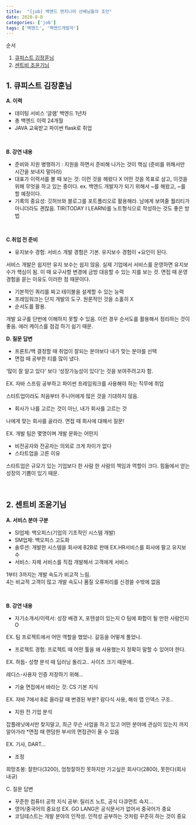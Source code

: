 ```yaml
---
title:  "[job] 백엔드 엔지니어 선배님들의 조언"
date: 2020-8-8
categories: ['job']
tags: ['백엔드', '백엔드개발자']
---
```


순서

1.  [큐피스트 김장훈님](#1--큐피스트-김장훈님)
2.  [센트비 조윤기님](#2-센트비-조윤기님)


## 1.  큐피스트 김장훈님

**A. 이력**

-   데이팅 서비스 ‘글램’ 백엔드 1년차
-   총 백엔드 이력 24개월
-   JAVA 교육받고 파이썬 flask로 취업
<br>

**B. 강연 내용**

-   준비와 지원 병행하기 : 지원을 하면서 준비해 나가는 것이 핵심 (준비를 위해서만 시간을 보내지 말아라)
-   대표가 이력서를 볼 때 보는 것: 이런 것을 해왔다 X 어떤 것을 목표로 삼고, 이것을 위해 무엇을 하고 있는 중이다. ex. 백엔드 개발자가 되기 위해서 ~를 해왔고, ~를 할 예정이다.
-   기록의 중요성: 깃허브와 블로그를 포트폴리오로 활용해라. 남에게 보여줄 퀄리티가 아니더라도 괜찮음. TIR(TODAY I LEARN)를 노트형식으로 작성하는 것도 좋은 방법
<br>

**C.취업 전 준비**

-   유지보수 경험: 서비스 개발 경험은 기본. 유지보수 경험이 +요인이 된다.

서비스 개발은 쉽지만 유지 보수는 쉽지 않음. 실제 기업에서 서비스를 운영하면 유지보수가 핵심이 됨. 이 때 요구사항 변경에 금방 대응할 수 있는 지를 보는 것. 면접 때 운영 경험을 묻는 이유도 이러한 점 때문이다.

-   기본적인 쿼리를 짜고 테이블을 설계할 수 있는 능력
-   프레임워크는 단지 개발의 도구. 원론적인 것을 소홀히 X
-   순서도를 활용.

개발 요구를 단번에 이해하지 못할 수 있음. 이런 경우 순서도를 활용해서 정리하는 것이 좋음. 에러 케이스를 점검 하기 쉽기 때문.
<br>

**D. 질문 답변**

-   프론트/백 결정할 때 취업이 잘되는 분야보다 내가 맞는 분야를 선택
-   면접 때 공부한 티를 많이 냈다.

‘많이 잘 알고 있다’ 보다 ‘성장가능성이 있다’는 것을 보여주려고자 함.

EX. 자바 스프링 공부하고 파이썬 프레임워크를 사용해야 하는 직무에 취업

스타트업이라도 처음부터 주니어에게 많은 것을 기대하지 않음.

-   회사가 나를 고르는 것이 아닌, 내가 회사를 고르는 것

나에게 맞는 회사를 골라라. 면접 때 회사에 대해서 질문!

EX. 개발 팀은 몇명이며 개발 문화는 어떤지

-   비전공자와 전공자는 의외로 크게 차이가 없다
-   스타트업을 고른 이유

스타트업은 규모가 있는 기업보다 한 사람 한 사람의 책임과 역할이 크다. 힘듦에서 얻는 성장의 기쁨이 있기 때문.

<br>

## 2. 센트비 조윤기님

**A. 서비스 분야 구분**

-   SI업체: 백오피스(기업의 기초적인 시스템 개발)
-   SM업체: 백오피스 고도화
-   솔루션: 개발한 시스템을 회사에 B2B로 판매 EX.HR서비스를 회사에 팔고 유지보수
-   서비스: 자체 서비스를 직접 개발해서 고객에게 서비스

1부터 3까지는 개발 속도가 비교적 느림. <br>
4는 비교적 고객이 많고 개발 속도나 품질 오류처리를 신경쓸 수밖에 없음<br>

<br>

**B. 강연 내용**

-   자기소개서/이력서: 성장 배경 X, 포텐셜이 있는지 O 팀에 화합이 될 만한 사람인지 O

EX. 팀 프로젝트에서 어떤 역할을 했었나. 갈등을 어떻게 풀었나.

-   프로젝트 경험: 프로젝트 때 어떤 툴을 왜 사용했는지 정확히 말할 수 있어야 한다.

EX. 하둡- 성향 분석 때 딥러닝 돌리고.. 사이즈 크기 때문에..

레디스-사용자 인증 저장하기 위해…

-   기술 면접에서 바라는 것: CS 기본 지식

EX. 자바 7에서 8로 올라갈 때 변경된 부분? 람다식 사용, 해쉬 맵 인덱스 구조..

-   지원 전 기업 분석

잡플래닛에서만 찾지말고, 최근 무슨 사업을 하고 있고 어떤 분야에 관심이 있는지 까지 알아가라 *면접 때 랜덤한 부서의 면접관이 올 수 있음

EX. 기사, DART…

-   조정

희망초봉: 잘한다(3200), 엄청잘하진 못하지만 가고싶은 회사다(2800), 못한다(회사 내규)
<br>

C. 질문 답변

-   꾸준한 컴퓨터 공학 지식 공부: 릴리즈 노트, 공식 다큐먼트 숙지…
-   영어/중국어의 중요성 EX. GO LANG은 공식문서가 없어서 중국어가 중요
-   코딩테스트는 개발 분야의 인적성. 인적성 공부하는 것처럼 꾸준히 하는 것이 중요




